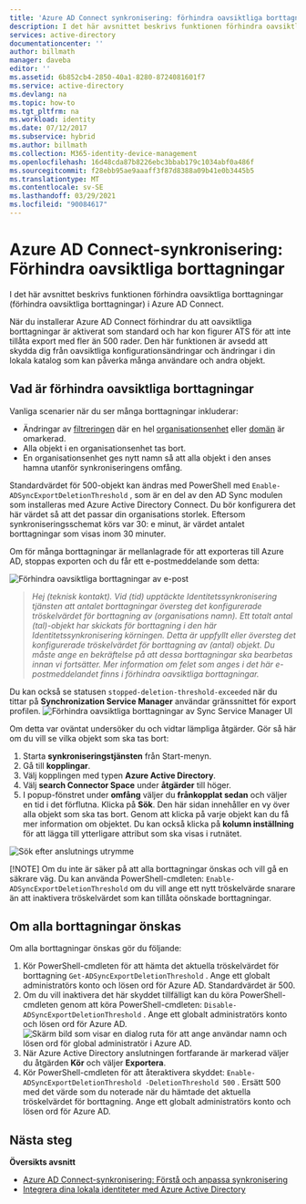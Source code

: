 ```yaml
---
title: 'Azure AD Connect synkronisering: förhindra oavsiktliga borttagningar | Microsoft Docs'
description: I det här avsnittet beskrivs funktionen förhindra oavsiktliga borttagningar (förhindra oavsiktliga borttagningar) i Azure AD Connect.
services: active-directory
documentationcenter: ''
author: billmath
manager: daveba
editor: ''
ms.assetid: 6b852cb4-2850-40a1-8280-8724081601f7
ms.service: active-directory
ms.devlang: na
ms.topic: how-to
ms.tgt_pltfrm: na
ms.workload: identity
ms.date: 07/12/2017
ms.subservice: hybrid
ms.author: billmath
ms.collection: M365-identity-device-management
ms.openlocfilehash: 16d48cda87b8226ebc3bbab179c1034abf0a486f
ms.sourcegitcommit: f28ebb95ae9aaaff3f87d8388a09b41e0b3445b5
ms.translationtype: MT
ms.contentlocale: sv-SE
ms.lasthandoff: 03/29/2021
ms.locfileid: "90084617"
---
```

# <a name="azure-ad-connect-sync-prevent-accidental-deletes"></a>Azure AD Connect-synkronisering: Förhindra oavsiktliga borttagningar
I det här avsnittet beskrivs funktionen förhindra oavsiktliga borttagningar (förhindra oavsiktliga borttagningar) i Azure AD Connect.

När du installerar Azure AD Connect förhindrar du att oavsiktliga borttagningar är aktiverat som standard och har kon figurer ATS för att inte tillåta export med fler än 500 rader. Den här funktionen är avsedd att skydda dig från oavsiktliga konfigurationsändringar och ändringar i din lokala katalog som kan påverka många användare och andra objekt.

## <a name="what-is-prevent-accidental-deletes"></a>Vad är förhindra oavsiktliga borttagningar
Vanliga scenarier när du ser många borttagningar inkluderar:

* Ändringar av [filtreringen](how-to-connect-sync-configure-filtering.md) där en hel [organisationsenhet](how-to-connect-sync-configure-filtering.md#organizational-unitbased-filtering) eller [domän](how-to-connect-sync-configure-filtering.md#domain-based-filtering) är omarkerad.
* Alla objekt i en organisationsenhet tas bort.
* En organisationsenhet ges nytt namn så att alla objekt i den anses hamna utanför synkroniseringens omfång.

Standardvärdet för 500-objekt kan ändras med PowerShell med `Enable-ADSyncExportDeletionThreshold` , som är en del av den AD Sync modulen som installeras med Azure Active Directory Connect. Du bör konfigurera det här värdet så att det passar din organisations storlek. Eftersom synkroniseringsschemat körs var 30: e minut, är värdet antalet borttagningar som visas inom 30 minuter.

Om för många borttagningar är mellanlagrade för att exporteras till Azure AD, stoppas exporten och du får ett e-postmeddelande som detta:

![Förhindra oavsiktliga borttagningar av e-post](./media/how-to-connect-sync-feature-prevent-accidental-deletes/email.png)

> *Hej (teknisk kontakt). Vid (tid) upptäckte Identitetssynkronisering tjänsten att antalet borttagningar översteg det konfigurerade tröskelvärdet för borttagning av (organisations namn). Ett totalt antal (tal)-objekt har skickats för borttagning i den här Identitetssynkronisering körningen. Detta är uppfyllt eller översteg det konfigurerade tröskelvärdet för borttagning av (antal) objekt. Du måste ange en bekräftelse på att dessa borttagningar ska bearbetas innan vi fortsätter. Mer information om felet som anges i det här e-postmeddelandet finns i förhindra oavsiktliga borttagningar.*
>
> 

Du kan också se statusen `stopped-deletion-threshold-exceeded` när du tittar på **Synchronization Service Manager** användar gränssnittet för export profilen.
![Förhindra oavsiktliga borttagningar av Sync Service Manager UI](./media/how-to-connect-sync-feature-prevent-accidental-deletes/syncservicemanager.png)

Om detta var oväntat undersöker du och vidtar lämpliga åtgärder. Gör så här om du vill se vilka objekt som ska tas bort:

1. Starta **synkroniseringstjänsten** från Start-menyn.
2. Gå till **kopplingar**.
3. Välj kopplingen med typen **Azure Active Directory**.
4. Välj **search Connector Space** under **åtgärder** till höger.
5. I popup-fönstret under **omfång** väljer du **frånkopplat sedan** och väljer en tid i det förflutna. Klicka på **Sök**. Den här sidan innehåller en vy över alla objekt som ska tas bort. Genom att klicka på varje objekt kan du få mer information om objektet. Du kan också klicka på **kolumn inställning** för att lägga till ytterligare attribut som ska visas i rutnätet.

![Sök efter anslutnings utrymme](./media/how-to-connect-sync-feature-prevent-accidental-deletes/searchcs.png)

[!NOTE] Om du inte är säker på att alla borttagningar önskas och vill gå en säkrare väg. Du kan använda PowerShell-cmdleten: `Enable-ADSyncExportDeletionThreshold` om du vill ange ett nytt tröskelvärde snarare än att inaktivera tröskelvärdet som kan tillåta oönskade borttagningar. 

## <a name="if-all-deletes-are-desired"></a>Om alla borttagningar önskas
Om alla borttagningar önskas gör du följande:

1. Kör PowerShell-cmdleten för att hämta det aktuella tröskelvärdet för borttagning `Get-ADSyncExportDeletionThreshold` . Ange ett globalt administratörs konto och lösen ord för Azure AD. Standardvärdet är 500.
2. Om du vill inaktivera det här skyddet tillfälligt kan du köra PowerShell-cmdleten genom att köra PowerShell-cmdleten: `Disable-ADSyncExportDeletionThreshold` . Ange ett globalt administratörs konto och lösen ord för Azure AD.
   ![Skärm bild som visar en dialog ruta för att ange användar namn och lösen ord för global administratör i Azure AD.](./media/how-to-connect-sync-feature-prevent-accidental-deletes/credentials.png)
3. När Azure Active Directory anslutningen fortfarande är markerad väljer du åtgärden **Kör** och väljer **Exportera**.
4. Kör PowerShell-cmdleten för att återaktivera skyddet: `Enable-ADSyncExportDeletionThreshold -DeletionThreshold 500` . Ersätt 500 med det värde som du noterade när du hämtade det aktuella tröskelvärdet för borttagning. Ange ett globalt administratörs konto och lösen ord för Azure AD.

## <a name="next-steps"></a>Nästa steg
**Översikts avsnitt**

* [Azure AD Connect-synkronisering: Förstå och anpassa synkronisering](how-to-connect-sync-whatis.md)
* [Integrera dina lokala identiteter med Azure Active Directory](whatis-hybrid-identity.md)
